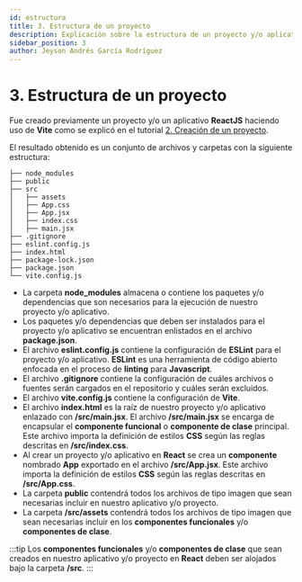 ```yaml
---
id: estructura
title: 3. Estructura de un proyecto
description: Explicación sobre la estructura de un proyecto y/o aplicativo ReactJS haciendo uso de Vite
sidebar_position: 3
author: Jeyson Andrés García Rodríguez
---
```


# 3. Estructura de un proyecto

Fue creado previamente un proyecto y/o un aplicativo **ReactJS** haciendo uso de **Vite** como se explicó en el tutorial [2. Creación de un proyecto](./clase-1).

El resultado obtenido es un conjunto de archivos y carpetas con la siguiente estructura:

```
├── node_modules
├── public
├── src
│   ├── assets
│   ├── App.css
│   ├── App.jsx
│   ├── index.css
│   ├── main.jsx
├── .gitignore
├── eslint.config.js
├── index.html
├── package-lock.json
├── package.json
└── vite.config.js
```

- La carpeta **node_modules** almacena o contiene los paquetes y/o dependencias que son necesarios para la ejecución de nuestro proyecto y/o aplicativo. 
- Los paquetes y/o dependencias que deben ser instalados para el proyecto y/o aplicativo se encuentran enlistados en el archivo **package.json**. 
- El archivo **eslint.config.js** contiene la configuración de **ESLint** para el proyecto y/o aplicativo. **ESLint** es una herramienta de código abierto enfocada en el proceso de **linting** para **Javascript**.
- El archivo **.gitignore** contiene la configuración de cuáles archivos o fuentes serán cargados en el repositorio y cuáles serán excluidos. 
- El archivo **vite.config.js** contiene la configuración de **Vite**. 
- El archivo **index.html** es la raíz de nuestro proyecto y/o aplicativo enlazado con **/src/main.jsx**. El archivo **/src/main.jsx** se encarga de encapsular el **componente funcional** o **componente de clase** principal. Este archivo importa la definición de estilos **CSS** según las reglas descritas en **/src/index.css**. 
- Al crear un proyecto y/o aplicativo en **React** se crea un **componente** nombrado **App** exportado en el archivo **/src/App.jsx**. Este archivo importa la definición de estilos **CSS** según las reglas descritas en **/src/App.css**. 
- La carpeta **public** contendrá todos los archivos de tipo imagen que sean necesarias incluir en nuestro aplicativo y/o proyecto. 
- La carpeta **/src/assets** contendrá todos los archivos de tipo imagen que sean necesarias incluir en los **componentes funcionales** y/o **componentes de clase**.

:::tip
Los **componentes funcionales** y/o **componentes de clase** que sean creados en nuestro aplicativo y/o proyecto en **React** deben ser alojados bajo la carpeta **/src**. 
:::
